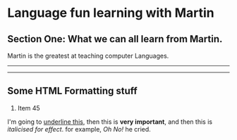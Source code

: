 <h1> Language fun learning with Martin</h1>
<h2>Section One: What we can all learn from Martin.</h2>
<p> Martin is the greatest at teaching computer Languages.</p>

<hr>
<hr>
<h2>Some HTML Formatting stuff</h2>
<ol>
  <li> Item 45</li>
  </ol>
  
  <p>I'm going to <u>underline this</u>, then this is <strong> very important</strong>, and then this is <em>italicised for effect</em>. for example, <em> Oh No!</em> he cried. </p>
  
